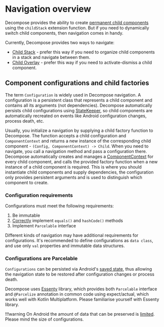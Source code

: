 # Navigation overview

Decompose provides the ability to create [permanent child components](/Decompose/navigation/stack/overview/) using the `childStack` extension function. But if you need to dynamically switch child components, then navigation comes in handy.

Currently, Decompose provides two ways to navigate:

- [Child Stack](/Decompose/navigation/stack/overview/) - prefer this way if you need to organize child components in a stack and navigate between them.
- [Child Overlay](/Decompose/navigation/overlay/overview/) - prefer this way if you need to activate-dismiss a child component.

## Component configurations and child factories

The term `Configuration` is widely used in Decompose navigation. A configuration is a persistent class that represents a child component and contains all its arguments (not dependencies). Decompose automatically persists child configurations using [StateKeeper](/Decompose/component/state-preservation/), so child components are automatically recreated on events like Android configuration changes, process death, etc.

Usually, you initialize a navigation by supplying a child factory function to Decompose. The function accepts a child configuration and `ComponentContext` and returns a new instance of the corresponding child component - `(Config, ComponentContext) -> Child`. When you need to navigate, you call a navigation method and pass a configuration there. Decompose automatically creates and manages a [ComponentContext](/Decompose/component/overview/#componentcontext) for every child component, and calls the provided factory function when a new instance of a child component is required. This is where you should instantiate child components and supply dependencies, the configuration only provides persistent arguments and is used to distinguish which component to create. 

### Configuration requirements

Configurations must meet the following requirements:

1. Be immutable
2. [Correctly](https://docs.oracle.com/javase/8/docs/api/java/lang/Object.html#hashCode--) implement `equals()` and `hashCode()` methods
3. Implement `Parcelable` interface

Different kinds of navigation may have additional requirements for configurations. It's recommended to define configurations as `data class`, and use only `val` properties and immutable data structures.

### Configurations are Parcelable

`Configurations` can be persisted via Android's [saved state](https://developer.android.com/guide/components/activities/activity-lifecycle#save-simple,-lightweight-ui-state-using-onsaveinstancestate), thus allowing the navigation state to be restored after configuration changes or process death.

Decompose uses [Essenty](https://github.com/arkivanov/Essenty) library, which provides both `Parcelable` interface and `@Parcelize` annotation in common code using expect/actual, which works well with Kotlin Multiplatform. Please familiarise yourself with Essenty library.

!!!warning
    On Android the amount of data that can be preserved is [limited](https://developer.android.com/guide/components/activities/parcelables-and-bundles). Please mind the size of configurations.
